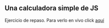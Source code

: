 ## Una calculadora simple de JS
Ejercicio de repaso. Para verlo en vivo click [aquí](https://never130.github.io/fc-calculadoraJS/)